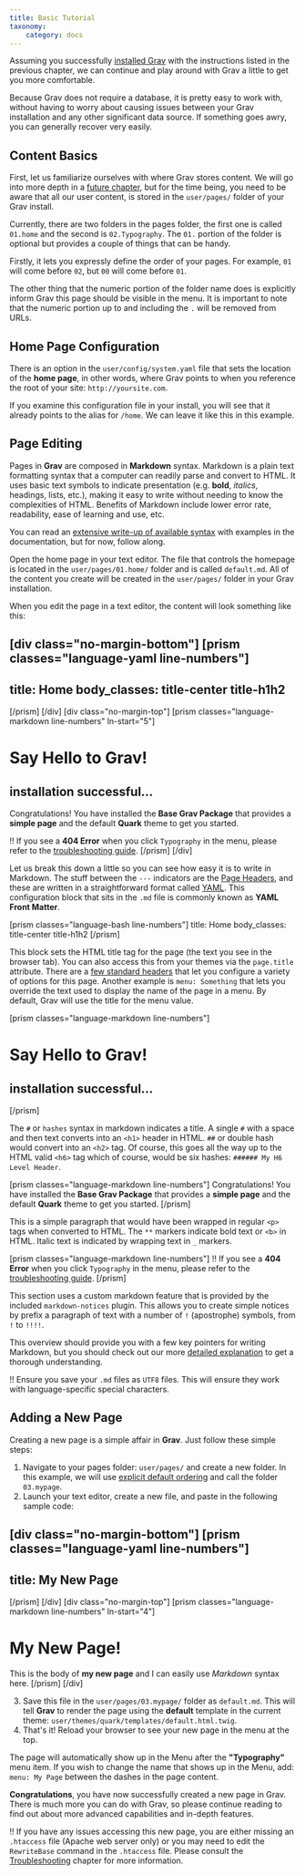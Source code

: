 ```yaml
---
title: Basic Tutorial
taxonomy:
    category: docs
---
```


Assuming you successfully [installed Grav](../installation) with the instructions listed in the previous chapter, we can continue and play around with Grav a little to get you more comfortable.

Because Grav does not require a database, it is pretty easy to work with, without having to worry about causing issues between your Grav installation and any other significant data source. If something goes awry, you can generally recover very easily.

## Content Basics

First, let us familiarize ourselves with where Grav stores content.  We will go into more depth in a [future chapter](../folder-structure), but for the time being, you need to be aware that all our user content, is stored in the `user/pages/` folder of your Grav install.

Currently, there are two folders in the pages folder, the first one is called `01.home` and the second is `02.Typography`.  The `01.` portion of the folder is optional but provides a couple of things that can be handy.

Firstly, it lets you expressly define the order of your pages.  For example, `01` will come before `02`, but `00` will come before `01`.

The other thing that the numeric portion of the folder name does is explicitly inform Grav this page should be visible in the menu.  It is important to note that the numeric portion up to and including the `.` will be removed from URLs.

## Home Page Configuration

There is an option in the `user/config/system.yaml` file that sets the location of the __home page__, in other words, where Grav points to when you reference the root of your site: `http://yoursite.com`.

If you examine this configuration file in your install, you will see that it already points to the alias for `/home`.  We can leave it like this in this example.

## Page Editing

Pages in **Grav** are composed in **Markdown** syntax.  Markdown is a plain text formatting syntax that a computer can readily parse and convert to HTML. It uses basic text symbols to indicate presentation (e.g. **bold**, _italics_, headings, lists, etc.), making it easy to write without needing to know the complexities of HTML. Benefits of Markdown include lower error rate, readability, ease of learning and use, etc.

You can read an [extensive write-up of available syntax](../../content/markdown) with examples in the documentation, but for now, follow along.

Open the home page in your text editor. The file that controls the homepage is located in the `user/pages/01.home/` folder and is called `default.md`. All of the content you create will be created in the `user/pages/` folder in your Grav installation.

When you edit the page in a text editor, the content will look something like this:

[div class="no-margin-bottom"]
[prism classes="language-yaml line-numbers"]
---
title: Home
body_classes: title-center title-h1h2
---
[/prism]
[/div]
[div class="no-margin-top"]
[prism classes="language-markdown line-numbers" ln-start="5"]
# Say Hello to Grav!
## installation successful...

Congratulations! You have installed the **Base Grav Package** that provides a **simple page** and the default **Quark** theme to get you started.

!! If you see a **404 Error** when you click `Typography` in the menu, please refer to the [troubleshooting guide](https://learn.getgrav.org/troubleshooting/page-not-found).
[/prism]
[/div]

Let us break this down a little so you can see how easy it is to write in Markdown. The stuff between the `---` indicators are the [Page Headers](../../content/headers), and these are written in a straightforward format called [YAML](../../advanced/yaml). This configuration block that sits in the `.md` file is commonly known as **YAML Front Matter**.

[prism classes="language-bash line-numbers"]
title: Home
body_classes: title-center title-h1h2
[/prism]

This block sets the HTML title tag for the page (the text you see in the browser tab).  You can also access this from your themes via the `page.title` attribute.  There are a [few standard headers](../../content/headers) that let you configure a variety of options for this page. Another example is `menu: Something` that lets you override the text used to display the name of the page in a menu.  By default, Grav will use the title for the menu value.

[prism classes="language-markdown line-numbers"]
# Say Hello to Grav!
## installation successful...
[/prism]

The `#` or `hashes` syntax in markdown indicates a title.  A single `#` with a space and then text converts into an `<h1>` header in HTML. `##` or double hash would convert into an `<h2>` tag.  Of course, this goes all the way up to the HTML valid `<h6>` tag which of course, would be six hashes: `###### My H6 Level Header`.

[prism classes="language-markdown line-numbers"]
Congratulations! You have installed the **Base Grav Package** that provides a **simple page** and the default **Quark** theme to get you started.
[/prism]

This is a simple paragraph that would have been wrapped in regular `<p>` tags when converted to HTML.  The `**` markers indicate bold text or `<b>` in HTML.  Italic text is indicated by wrapping text in `_` markers.

[prism classes="language-markdown line-numbers"]
!! If you see a **404 Error** when you click `Typography` in the menu, please refer to the [troubleshooting guide](https://learn.getgrav.org/troubleshooting/page-not-found).
[/prism]

This section uses a custom markdown feature that is provided by the included `markdown-notices` plugin.  This allows you to create simple notices by prefix a paragraph of text with a number of `!` (apostrophe) symbols, from `!` to `!!!!`.

This overview should provide you with a few key pointers for writing Markdown, but you should check out our more [detailed explanation](../../content/markdown) to get a thorough understanding.

!! Ensure you save your `.md` files as `UTF8` files.  This will ensure they work with language-specific special characters.

## Adding a New Page

Creating a new page is a simple affair in **Grav**.  Just follow these simple steps:

1. Navigate to your pages folder: `user/pages/` and create a new folder.  In this example, we will use [explicit default ordering](https://learn.getgrav.org/content/content-pages) and call the folder `03.mypage`.
2. Launch your text editor, create a new file, and paste in the following sample code:

[div class="no-margin-bottom"]
[prism classes="language-yaml line-numbers"]
---
title: My New Page
---
[/prism]
[/div]
[div class="no-margin-top"]
[prism classes="language-markdown line-numbers" ln-start="4"]
# My New Page!

This is the body of **my new page** and I can easily use _Markdown_ syntax here.
[/prism]
[/div]

3. Save this file in the `user/pages/03.mypage/` folder as `default.md`. This will tell **Grav** to render the page using the **default** template in the current theme: `user/themes/quark/templates/default.html.twig`.
4. That's it! Reload your browser to see your new page in the menu at the top.

The page will automatically show up in the Menu after the **"Typography"** menu item. If you wish to change the name that shows up in the Menu, add: `menu: My Page` between the dashes in the page content.

**Congratulations**, you have now successfully created a new page in Grav.  There is much more you can do with Grav, so please continue reading to find out about more advanced capabilities and in-depth features.

!! If you have any issues accessing this new page, you are either missing an `.htaccess` file (Apache web server only) or you may need to edit the `RewriteBase` command in the `.htaccess` file. Please consult the [Troubleshooting](../../troubleshooting) chapter for more information.
